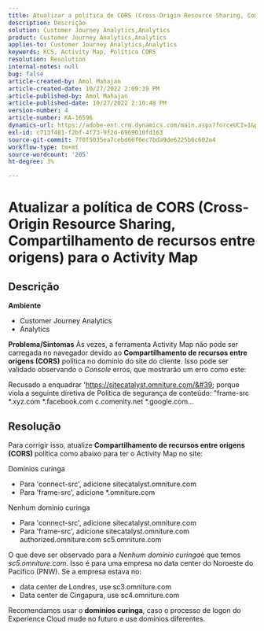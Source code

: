 ```yaml
---
title: Atualizar a política de CORS (Cross-Origin Resource Sharing, Compartilhamento de recursos entre origens) para o Activity Map
description: Descrição
solution: Customer Journey Analytics,Analytics
product: Customer Journey Analytics,Analytics
applies-to: Customer Journey Analytics,Analytics
keywords: KCS, Activity Map, Política CORS
resolution: Resolution
internal-notes: null
bug: false
article-created-by: Amol Mahajan
article-created-date: 10/27/2022 2:09:39 PM
article-published-by: Amol Mahajan
article-published-date: 10/27/2022 2:10:48 PM
version-number: 4
article-number: KA-16596
dynamics-url: https://adobe-ent.crm.dynamics.com/main.aspx?forceUCI=1&pagetype=entityrecord&etn=knowledgearticle&id=92d4eefd-0056-ed11-bba2-6045bd006793
exl-id: c713f481-f2bf-4f73-9f2d-6969010fd163
source-git-commit: 7f0f5035ea7cebd60f6ec7bda9de6225b6c602a4
workflow-type: tm+mt
source-wordcount: '205'
ht-degree: 3%

---
```


# Atualizar a política de CORS (Cross-Origin Resource Sharing, Compartilhamento de recursos entre origens) para o Activity Map

## Descrição

<b>Ambiente </b>
- Customer Journey Analytics
- Analytics



<b>Problema/Sintomas</b>
Às vezes, a ferramenta Activity Map não pode ser carregada no navegador devido ao <b>Compartilhamento de recursos entre origens (CORS)</b> política no domínio do site do cliente. Isso pode ser validado observando o *Console* erros, que mostrarão um erro como este:

Recusado a enquadrar &#39;https://sitecatalyst.omniture.com/&#39; porque viola a seguinte diretiva de Política de segurança de conteúdo: &quot;frame-src \*.xyz.com \*.facebook.com c.comenity.net \*.google.com...


## Resolução


Para corrigir isso, atualize <b>Compartilhamento de recursos entre origens (CORS) </b>política como abaixo para ter o Activity Map no site:

Domínios curinga

- Para &#39;connect-src&#39;, adicione sitecatalyst.omniture.com
- Para &#39;frame-src&#39;, adicione \*.omniture.com


Nenhum domínio curinga

- Para &#39;connect-src&#39;, adicione sitecatalyst.omniture.com
- Para &#39;frame-src&#39;, adicione sitecatalyst.omniture.com authorized.omniture.com sc5.omniture.com


O que deve ser observado para a *Nenhum domínio curinga*&#x200B;é que temos *sc5.omniture.com*. Isso é para uma empresa no data center do Noroeste do Pacífico (PNW). Se a empresa estava no:

- data center de Londres, use sc3.omniture.com
- Data center de Cingapura, use sc4.omniture.com


Recomendamos usar o <b>domínios curinga</b>, caso o processo de logon do Experience Cloud mude no futuro e use domínios diferentes.

